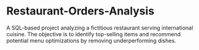 # Restaurant-Orders-Analysis
A SQL-based project analyzing a fictitious restaurant serving international cuisine. The objective is to identify top-selling items and recommend potential menu optimizations by removing underperforming dishes.
